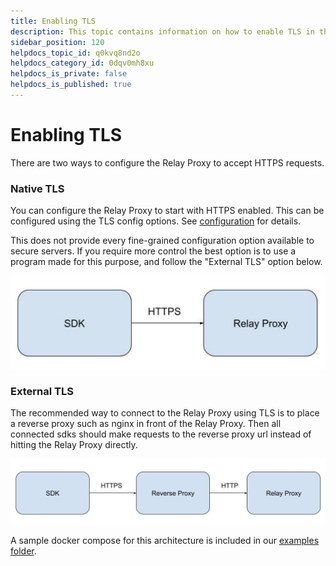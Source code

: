 ```yaml
---
title: Enabling TLS
description: This topic contains information on how to enable TLS in the Proxy
sidebar_position: 120
helpdocs_topic_id: q0kvq8nd2o
helpdocs_category_id: 0dqv0mh8xu
helpdocs_is_private: false
helpdocs_is_published: true
---
```


# Enabling TLS
There are two ways to configure the Relay Proxy to accept HTTPS requests.

### Native TLS
You can configure the Relay Proxy to start with HTTPS enabled. This can be configured using the TLS config options. See [configuration](./configuration.md#TLS) for details. 

This does not provide every fine-grained configuration option available to secure servers. If you require more control the best option is to use a program made for this purpose, and follow the "External TLS" option below.

![TLS Setup](images/native_tls.png?raw=true)

### External TLS
The recommended way to connect to the Relay Proxy using TLS is to place a reverse proxy such as nginx in front of the Relay Proxy. Then all connected sdks should make requests to the reverse proxy url instead of hitting the Relay Proxy directly.

![TLS Setup](images/TLS.png?raw=true)

A sample docker compose for this architecture is included in our [examples folder](https://github.com/harness/ff-proxy/tree/main/examples/tls_reverse_proxy).
